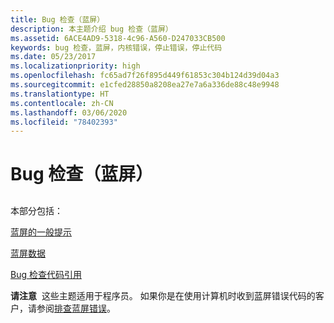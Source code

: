 ```yaml
---
title: Bug 检查（蓝屏）
description: 本主题介绍 bug 检查（蓝屏）
ms.assetid: 6ACE4AD9-5318-4c96-A560-D247033CB500
keywords: bug 检查，蓝屏，内核错误，停止错误，停止代码
ms.date: 05/23/2017
ms.localizationpriority: high
ms.openlocfilehash: fc65ad7f26f895d449f61853c304b124d39d04a3
ms.sourcegitcommit: e1cfed28850a8208ea27e7a6a336de88c48e9948
ms.translationtype: HT
ms.contentlocale: zh-CN
ms.lasthandoff: 03/06/2020
ms.locfileid: "78402393"
---
```

# <a name="bug-checks-blue-screens"></a>Bug 检查（蓝屏）


## <span id="ddk_bug_checks_blue_screens__dbg"></span><span id="DDK_BUG_CHECKS_BLUE_SCREENS__DBG"></span>


本部分包括：

[蓝屏的一般提示](general-troubleshooting-tips.md)

[蓝屏数据](blue-screen-data.md)

[Bug 检查代码引用](bug-check-code-reference2.md)

**请注意**  这些主题适用于程序员。 如果你是在使用计算机时收到蓝屏错误代码的客户，请参阅[排查蓝屏错误](https://go.microsoft.com/fwlink/p/?linkid=183646)。

 

 

 





